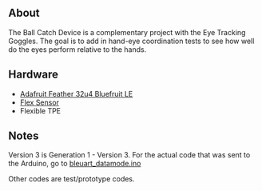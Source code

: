 ## About

The Ball Catch Device is a complementary project with the Eye Tracking Goggles. The goal is to add in hand-eye coordination tests to see how well do the eyes perform relative to the hands.

## Hardware

* [Adafruit Feather 32u4 Bluefruit LE](https://www.adafruit.com/product/2829)
* [Flex Sensor](https://www.sparkfun.com/products/10264)
* Flexible TPE 

## Notes

Version 3 is Generation 1 - Version 3. For the actual code that was sent to the Arduino, go to [bleuart_datamode.ino](https://github.com/jamestlye/Ball-Catch-Device/tree/master/Catch%20Sensor%20V3.0/bleuart_datamode)

Other codes are test/prototype codes.

